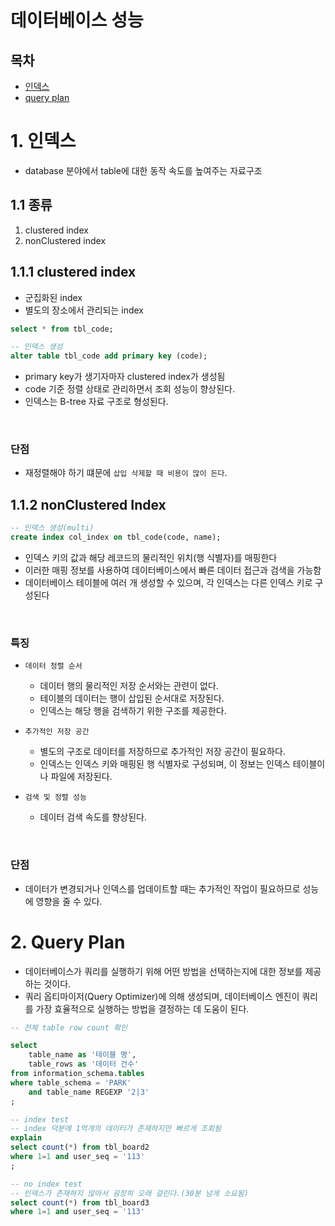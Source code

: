 # 데이터베이스 성능

## 목차

- [인덱스](#1-인덱스)
- [query plan](#2-query-plan)


# 1. 인덱스

- database 분야에서 table에 대한 동작 속도를 높여주는 자료구조

## 1.1 종류

1. clustered index
2. nonClustered index

## 1.1.1 clustered index

- 군집화된 index
- 별도의 장소에서 관리되는 index

```sql
select * from tbl_code;

-- 인덱스 생성
alter table tbl_code add primary key (code);

```
- primary key가 생기자마자 clustered index가 생성됨
- code 기준 정렬 상태로 관리하면서 조회 성능이 향상된다.
- 인덱스는 B-tree 자료 구조로 형성된다.

<br>

### 단점

- 재정렬해야 하기 떄문에 `삽입 삭제할 때 비용이 많이 든다`.


## 1.1.2 nonClustered Index

```sql
-- 인덱스 생성(multi)
create index col_index on tbl_code(code, name);

```
- 인덱스 키의 값과 해당 레코드의 물리적인 위치(행 식별자)를 매핑한다
- 이러한 매핑 정보를 사용하여 데이터베이스에서 빠른 데이터 접근과 검색을 가능함
- 데이터베이스 테이블에 여러 개 생성할 수 있으며, 각 인덱스는 다른 인덱스 키로 구성된다

<br>

### 특징

- `데이터 정렬 순서`
    - 데이터 행의 물리적인 저장 순서와는 관련이 없다. 
    - 테이블의 데이터는 행이 삽입된 순서대로 저장된다.
    - 인덱스는 해당 행을 검색하기 위한 구조를 제공한다.

- `추가적인 저장 공간` 
    - 별도의 구조로 데이터를 저장하므로 추가적인 저장 공간이 필요하다. 
    - 인덱스는 인덱스 키와 매핑된 행 식별자로 구성되며, 이 정보는 인덱스 테이블이나 파일에 저장된다.

- `검색 및 정렬 성능`
    - 데이터 검색 속도를 향상된다. 

<br>

### 단점
- 데이터가 변경되거나 인덱스를 업데이트할 때는 추가적인 작업이 필요하므로 성능에 영향을 줄 수 있다.

# 2. Query Plan

- 데이터베이스가 쿼리를 실행하기 위해 어떤 방법을 선택하는지에 대한 정보를 제공하는 것이다.
- 쿼리 옵티마이저(Query Optimizer)에 의해 생성되며, 데이터베이스 엔진이 쿼리를 가장 효율적으로 실행하는 방법을 결정하는 데 도움이 된다.


```sql
-- 전체 table row count 확인

select 
    table_name as '테이블 명',
    table_rows as '데이터 건수'
from information_schema.tables
where table_schema = 'PARK'
    and table_name REGEXP '2|3'
;

-- index test
-- index 덕분에 1억개의 데이터가 존재하지만 빠르게 조회됨
explain
select count(*) from tbl_board2
where 1=1 and user_seq = '113'
;

-- no index test
-- 인덱스가 존재하지 않아서 굉장히 오래 걸린다.(30분 넘게 소요됨)
select count(*) from tbl_board3
where 1=1 and user_seq = '113'

```

